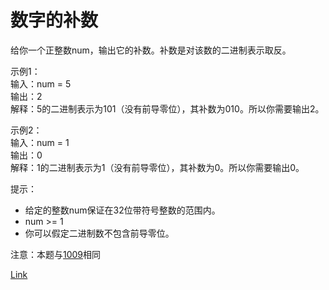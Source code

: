 <h1>数字的补数</h1>

给你一个正整数num，输出它的补数。补数是对该数的二进制表示取反。</br>

示例1：</br>
输入：num = 5</br>
输出：2</br>
解释：5的二进制表示为101（没有前导零位），其补数为010。所以你需要输出2。</br>

示例2：</br>
输入：num = 1</br>
输出：0</br>
解释：1的二进制表示为1（没有前导零位），其补数为0。所以你需要输出0。</br>

提示：
- 给定的整数num保证在32位带符号整数的范围内。
- num >= 1
- 你可以假定二进制数不包含前导零位。

注意：本题与[1009](https://leetcode-cn.com/problems/complement-of-base-10-integer/)相同</br>

[Link](https://leetcode-cn.com/problems/number-complement/)